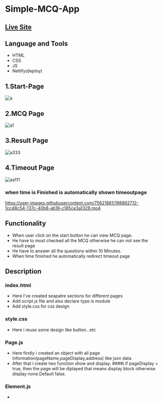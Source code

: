 # Simple-MCQ-App 
## [Live Site](https://sawda-hoque-mcq-app.netlify.app/)
## Language and Tools
- HTML
- CSS
- JS
- Netlify(deploy)
## 1.Start-Page
![a](https://user-images.githubusercontent.com/75621881/198891713-6dd2bc8d-0bc7-40a0-91f0-9e238e33ae95.png)
## 2.MCQ Page
![a1](https://user-images.githubusercontent.com/75621881/198891813-06bcd42b-3491-4634-8943-9a3e100e6dd4.png)
## 3.Result Page
![a333](https://user-images.githubusercontent.com/75621881/198891936-7118394c-1833-4ad8-b255-b96c401bfff7.png)
## 4.Timeout Page
![aa111](https://user-images.githubusercontent.com/75621881/198892092-a049d9a2-2308-4094-aa07-5143360713be.png)

 ### when time is Finished is automatically shown timeoutpage
https://user-images.githubusercontent.com/75621881/198892712-1cc48c54-137c-40b8-ab18-c185ce3a1328.mp4

## Functionality
- When user click on the start button he can view MCQ page.
- He have to must checked all the MCQ otherwise he can not see the result page
- He have to answer all the questions within 10 Minutes.
- When time finished he automatically redirect timeout page

## Description
### index.html 
- Here I've created seapatre sections for different pages
- Add script.js file and also declare type is module
- Add style.css for css design
### style.css
- Here i reuse some design like button...etc
### Page.js
- Here firstly i created an object with all page information(pageName,pageDisplay,address) like json data
- After that i create two function show and display.
   ####i.if pageDisplay = true, then the page will be diplayed that means display block otherwise display none.Default false.
### Element.js
-
